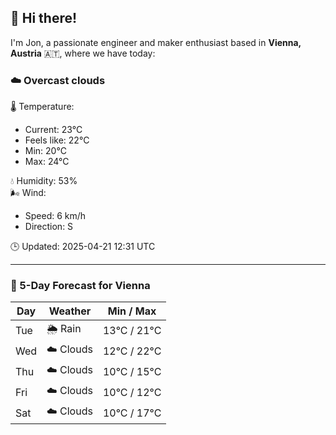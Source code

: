 ## 👋 Hi there!

I'm Jon, a passionate engineer and maker enthusiast based in **Vienna, Austria** 🇦🇹, where we have today:

### ☁️ Overcast clouds 

🌡️ Temperature: 
* Current: 23°C
* Feels like: 22°C
* Min: 20°C 
* Max: 24°C  

💧 Humidity: 53%  
🌬️ Wind: 
* Speed: 6 km/h 
* Direction: S  

🕒 Updated: 2025-04-21 12:31 UTC

---

### 📅 5-Day Forecast for Vienna

| Day | Weather | Min / Max |
|-----|---------|------------|
| Tue | 🌦️ Rain | 13°C / 21°C |
| Wed | ☁️ Clouds | 12°C / 22°C |
| Thu | ☁️ Clouds | 10°C / 15°C |
| Fri | ☁️ Clouds | 10°C / 12°C |
| Sat | ☁️ Clouds | 10°C / 17°C |
